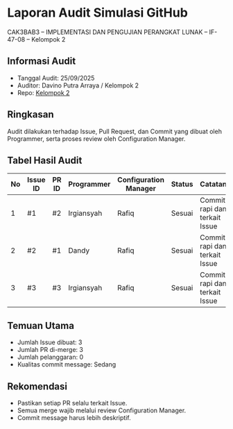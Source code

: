 # Laporan Audit Simulasi GitHub
CAK3BAB3 – IMPLEMENTASI DAN PENGUJIAN PERANGKAT LUNAK – IF-47-08 – Kelompok 2

## Informasi Audit
- Tanggal Audit: 25/09/2025
- Auditor: Davino Putra Arraya / Kelompok 2
- Repo: [Kelompok 2](README.md)

## Ringkasan
Audit dilakukan terhadap Issue, Pull Request, dan Commit yang dibuat oleh Programmer, serta proses review oleh Configuration Manager.

## Tabel Hasil Audit
| No | Issue ID | PR ID | Programmer | Configuration Manager | Status       | Catatan                                |
|----|----------|-------|------------|-----------------------|--------------|----------------------------------------|
| 1  | #1       | #2    | Irgiansyah | Rafiq                 | Sesuai       | Commit rapi dan terkait Issue          |
| 2  | #2       | #1    | Dandy      | Rafiq                 | Sesuai       | Commit rapi dan terkait Issue          |
| 3  | #3       | #3    | Irgiansyah | Rafiq                 | Sesuai       | Commit rapi dan terkait Issue          |

## Temuan Utama
- Jumlah Issue dibuat: 3
- Jumlah PR di-merge: 3
- Jumlah pelanggaran: 0
- Kualitas commit message: Sedang

## Rekomendasi
- Pastikan setiap PR selalu terkait Issue.
- Semua merge wajib melalui review Configuration Manager.
- Commit message harus lebih deskriptif.
